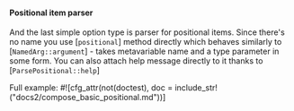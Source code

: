 #### Positional item parser

And the last simple option type is parser for positional items. Since there's no name you use
[`positional`] method directly which behaves similarly to [`NamedArg::argument`] - takes
metavariable name and a type parameter in some form. You can also attach help message directly
to it thanks to [`ParsePositional::help`]

Full example:
#![cfg_attr(not(doctest), doc = include_str!("docs2/compose_basic_positional.md"))]
